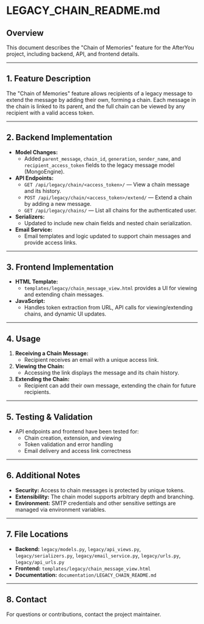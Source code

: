# LEGACY_CHAIN_README.md

## Overview
This document describes the "Chain of Memories" feature for the AfterYou project, including backend, API, and frontend details.

---

## 1. Feature Description
The "Chain of Memories" feature allows recipients of a legacy message to extend the message by adding their own, forming a chain. Each message in the chain is linked to its parent, and the full chain can be viewed by any recipient with a valid access token.

---

## 2. Backend Implementation
- **Model Changes:**
  - Added `parent_message`, `chain_id`, `generation`, `sender_name`, and `recipient_access_token` fields to the legacy message model (MongoEngine).
- **API Endpoints:**
  - `GET /api/legacy/chain/<access_token>/` — View a chain message and its history.
  - `POST /api/legacy/chain/<access_token>/extend/` — Extend a chain by adding a new message.
  - `GET /api/legacy/chains/` — List all chains for the authenticated user.
- **Serializers:**
  - Updated to include new chain fields and nested chain serialization.
- **Email Service:**
  - Email templates and logic updated to support chain messages and provide access links.

---

## 3. Frontend Implementation
- **HTML Template:**
  - `templates/legacy/chain_message_view.html` provides a UI for viewing and extending chain messages.
- **JavaScript:**
  - Handles token extraction from URL, API calls for viewing/extending chains, and dynamic UI updates.

---

## 4. Usage
1. **Receiving a Chain Message:**
   - Recipient receives an email with a unique access link.
2. **Viewing the Chain:**
   - Accessing the link displays the message and its chain history.
3. **Extending the Chain:**
   - Recipient can add their own message, extending the chain for future recipients.

---

## 5. Testing & Validation
- API endpoints and frontend have been tested for:
  - Chain creation, extension, and viewing
  - Token validation and error handling
  - Email delivery and access link correctness

---

## 6. Additional Notes
- **Security:** Access to chain messages is protected by unique tokens.
- **Extensibility:** The chain model supports arbitrary depth and branching.
- **Environment:** SMTP credentials and other sensitive settings are managed via environment variables.

---

## 7. File Locations
- **Backend:** `legacy/models.py`, `legacy/api_views.py`, `legacy/serializers.py`, `legacy/email_service.py`, `legacy/urls.py`, `legacy/api_urls.py`
- **Frontend:** `templates/legacy/chain_message_view.html`
- **Documentation:** `documentation/LEGACY_CHAIN_README.md`

---

## 8. Contact
For questions or contributions, contact the project maintainer.
